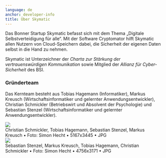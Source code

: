 ```yaml
---
language: de
anchor: developer-info
title: Über Skymatic
---
```

Das Bonner Startup Skymatic befasst sich mit dem Thema „Digitale Selbstverteidigung für alle“. Mit der Software Cryptomator hilft Skymatic allen Nutzern von Cloud-Speichern dabei, die Sicherheit der eigenen Daten selbst in die Hand zu nehmen.

Skymatic ist Unterzeichner der _Charta zur Stärkung der vertrauenswürdigen Kommunikation_ sowie Mitglied der _Allianz für Cyber-Sicherheit_ des BSI.

### Gründerteam

Das Kernteam besteht aus Tobias Hagemann (Informatiker), Markus Kreusch (Wirtschaftsinformatiker und gelernter Anwendungsentwickler), Christian Schmickler (Betriebswirt und Absolvent der Psychologie) und Sebastian Stenzel (Wirtschaftsinformatiker und gelernter Anwendungsentwickler).

<div class="row">
  <div class="col-sm-12 col-md-6">
    <div class="thumbnail text-center">
      <a href="/resources/presskit/skymatic-team-rhein.jpg"><img src="/resources/presskit/skymatic-team-rhein.jpg"/></a>
      <div class="caption">Christian Schmickler, Tobias Hagemann, Sebastian Stenzel, Markus Kreusch • Foto: Simon Hecht • 5167x3445 • JPG</div>
    </div>
  </div>
  <div class="clearfix visible-sm-block"></div>
  <div class="col-sm-12 col-md-6">
    <div class="thumbnail text-center">
      <a href="/resources/presskit/skymatic-team-office.jpg"><img src="/resources/presskit/skymatic-team-office.jpg"/></a>
      <div class="caption">Sebastian Stenzel, Markus Kreusch, Tobias Hagemann, Christian Schmickler • Foto: Simon Hecht • 4756x3171 • JPG</div>
    </div>
  </div>
</div>
